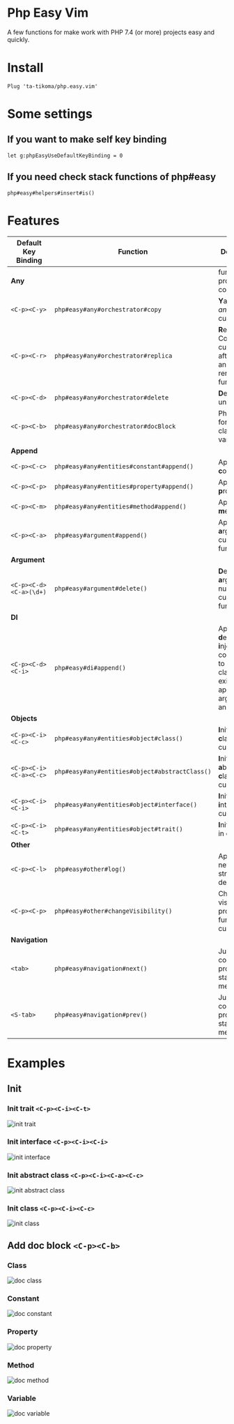 # Php Easy Vim

A few functions for make work with PHP 7.4 (or more) projects easy and quickly.

# Install

```vim
Plug 'ta-tikoma/php.easy.vim'
```

# Some settings

## If you want to make self key binding

```vim
let g:phpEasyUseDefaultKeyBinding = 0
```

## If you need check stack functions of php#easy

```vim
php#easy#helpers#insert#is()
```

# Features

| Default Key Binding | Function  | Description |
| --- | --- | --- |
| **Any**                   |                                                | function or property or constant |
| `<C-p><C-y>`              | `php#easy#any#orchestrator#copy`               | **Y**ank (copy) *any* under cursor |
| `<C-p><C-r>`              | `php#easy#any#orchestrator#replica`            | **R**eplica *any*: Copy under cursor, paste after current and trigger rename function |
| `<C-p><C-d>`              | `php#easy#any#orchestrator#delete`             | **D**elete *any* under cursor |
| `<C-p><C-b>`              | `php#easy#any#orchestrator#docBlock`           | PhpDoc**B**lock for *any* or class or variable |
| **Append**                |                                                | |
| `<C-p><C-c>`              | `php#easy#any#entities#constant#append()`      | Append **c**onstant |
| `<C-p><C-p>`              | `php#easy#any#entities#property#append()`      | Append **p**roperty |
| `<C-p><C-m>`              | `php#easy#any#entities#method#append()`        | Append **m**ethod |
| `<C-p><C-a>`              | `php#easy#argument#append()`                   | Append new **a**rgument in current function |
| **Argument**              |||
| `<C-p><C-d><C-a>(\d+)`    | `php#easy#argument#delete()`                   | **D**elete **a**rgument by number in current function |
| **DI**                    |||
| `<C-p><C-d><C-i>`         | `php#easy#di#append()`                         | Append **d**epended **i**njection: add constructor to current class (if not exist), append argument and property |
| **Objects**               |||
| `<C-p><C-i><C-c>`         | `php#easy#any#entities#object#class()`         | **I**nitialize **c**lass in current file |
| `<C-p><C-i><C-a><C-c>`    | `php#easy#any#entities#object#abstractClass()` | **I**nitialize **a**bstract **c**lass in current file |
| `<C-p><C-i><C-i>`         | `php#easy#any#entities#object#interface()`     | **I**nitialize **i**nterface in current file |
| `<C-p><C-i><C-t>`         | `php#easy#any#entities#object#trait()`         | **I**nitialize **t**rait in current file |
| **Other**                 |||
| `<C-p><C-l>`              | `php#easy#other#log()`                         | Append on new line print structure for debug |
| `<C-p><C-p>`              | `php#easy#other#changeVisibility()`            | Change visibility property or function on current line |
| **Navigation**            |||
| `<tab>`                   | `php#easy#navigation#next()`                   | Jump to next constant, property, start or end method |
| `<S-tab>`                 | `php#easy#navigation#prev()`                   | Jump to prev constant, property, start or end method |

# Examples

## Init

### Init trait `<C-p><C-i><C-t>`
![init trait](https://raw.githubusercontent.com/ta-tikoma/php.easy.vim/with-examples/example/init/trait.gif)

### Init interface `<C-p><C-i><C-i>`
![init interface](https://raw.githubusercontent.com/ta-tikoma/php.easy.vim/with-examples/example/init/interface.gif)

### Init abstract class `<C-p><C-i><C-a><C-c>`
![init abstract class](https://raw.githubusercontent.com/ta-tikoma/php.easy.vim/with-examples/example/init/abstract-class.gif)

### Init class `<C-p><C-i><C-c>`
![init class](https://raw.githubusercontent.com/ta-tikoma/php.easy.vim/with-examples/example/init/class.gif)

## Add doc block `<C-p><C-b>`

### Class
![doc class](https://raw.githubusercontent.com/ta-tikoma/php.easy.vim/with-examples/example/doc/class.gif)

### Constant
![doc constant](https://raw.githubusercontent.com/ta-tikoma/php.easy.vim/with-examples/example/doc/constant.gif)

### Property
![doc property](https://raw.githubusercontent.com/ta-tikoma/php.easy.vim/with-examples/example/doc/property.gif)

### Method
![doc method](https://raw.githubusercontent.com/ta-tikoma/php.easy.vim/with-examples/example/doc/method.gif)

### Variable
![doc variable](https://raw.githubusercontent.com/ta-tikoma/php.easy.vim/with-examples/example/doc/variable.gif)
